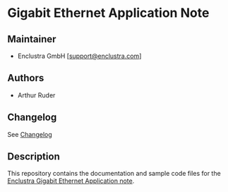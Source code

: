 # Gigabit Ethernet Application Note

## Maintainer
* Enclustra GmbH [support@enclustra.com]

## Authors

* Arthur Ruder

## Changelog
See [Changelog](changelog.md)

## Description
This repository contains the documentation and sample code files for the [Enclustra Gigabit Ethernet Application note](./GigabitEthernetApplicationNote.md).